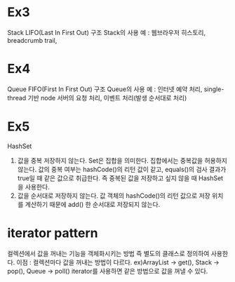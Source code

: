 # Ex3
Stack
LIFO(Last In First Out) 구조
Stack의 사용 예 : 웹브라우저 히스토리, breadcrumb trail, 

# Ex4
Queue
FIFO(First In First Out) 구조
Queue의 사용 예 : 인터넷 예약 처리, single-thread 기반 node 서버의 요청 처리, 이벤트 처리(발생 순서대로 처리)

# Ex5
HashSet
1. 값을 중복 저장하지 않는다.
Set은 집합을 의미한다.
집합에서는 중복값을 허용하지 않는다.
값의 중복 여부는 hashCode()의 리턴 값이 같고, equals()의 검사 결과가 true일 때 같은 값으로 취급한다.
즉 중복된 값을 저장하고 싶지 않을 때 HashSet을 사용한다.
2. 값을 순서대로 저장하지 않는다.
값 객체의 hashCode()의 리턴 값으로 저장 위치를 계산하기 때문에 add() 한 순서대로 저장되지 않는다.


# iterator pattern
컬렉션에서 값을 꺼내는 기능을 객체화시키는 방법
즉 별도의 클래스로 정의하여 사용한다.
이점 : 컬렉션마다 값을 꺼내는 방법이 다르다. ex)ArrayList -> get(), Stack -> pop(),  Queue -> poll()
       iterator를 사용하면 같은 방법으로 값을 꺼낼 수 있다.